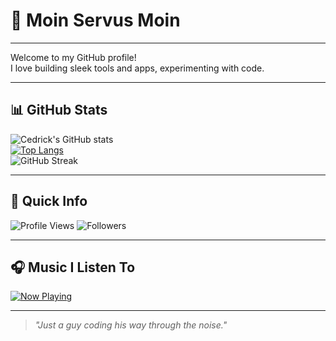 # 👋 Moin Servus Moin

---

Welcome to my GitHub profile!  
I love building sleek tools and apps, experimenting with code.

---

## 📊 GitHub Stats

![Cedrick's GitHub stats](https://github-readme-stats.vercel.app/api?username=CedrickGD&show_icons=true&theme=radical)  
[![Top Langs](https://github-readme-stats.vercel.app/api/top-langs/?username=CedrickGD&layout=compact&theme=radical)](https://github.com/anuraghazra/github-readme-stats)  
![GitHub Streak](https://streak-stats.demolab.com/?user=CedrickGD&theme=radical)

---

## 🧭 Quick Info

![Profile Views](https://komarev.com/ghpvc/?username=CedrickGD&color=blueviolet)
![Followers](https://img.shields.io/github/followers/CedrickGD?style=social)

---

## 🎧 Music I Listen To

[![Now Playing](https://img.shields.io/badge/Music-Alpha%20%7C%20Watch%20Video-ff69b4?style=for-the-badge&logo=youtube)](https://www.youtube.com/watch?v=xvFZjo5PgG0)

---

> _"Just a guy coding his way through the noise."_

